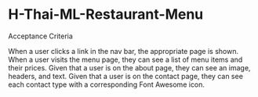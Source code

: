# H-Thai-ML-Restaurant-Menu
Acceptance Criteria

When a user clicks a link in the nav bar, the appropriate page is shown.
When a user visits the menu page, they can see a list of menu items and their prices.
Given that a user is on the about page, they can see an image, headers, and text.
Given that a user is on the contact page, they can see each contact type with a corresponding Font Awesome icon.
